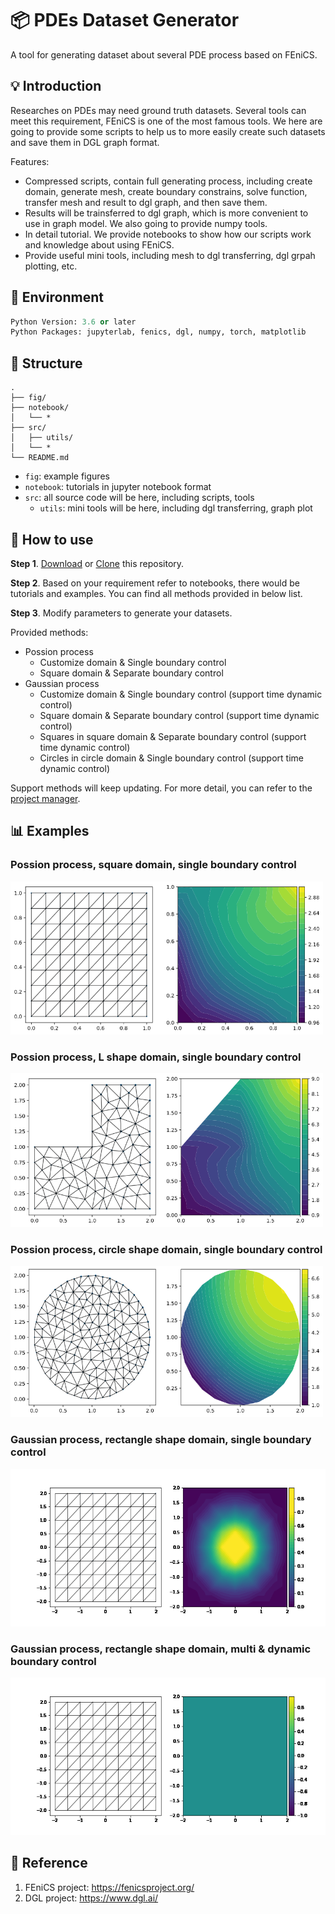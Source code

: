 # 📦 PDEs Dataset Generator

A tool for generating dataset about several PDE process based on FEniCS. 

## 💡 Introduction

Researches on PDEs may need ground truth datasets. Several tools can meet this requirement, FEniCS is one of the most famous tools. We here are going to provide some scripts to help us to more easily create such datasets and save them in DGL graph format. 

Features:

- Compressed scripts, contain full generating process, including create domain, generate mesh, create boundary constrains, solve function, transfer mesh and result to dgl graph, and then save them. 
- Results will be trainsferred to dgl graph, which is more convenient to use in graph model. We also going to provide numpy tools. 
- In detail tutorial. We provide notebooks to show how our scripts work and knowledge about using FEniCS. 
- Provide useful mini tools, including mesh to dgl transferring, dgl grpah plotting, etc. 

## 🔧 Environment 

```Python
Python Version: 3.6 or later
Python Packages: jupyterlab, fenics, dgl, numpy, torch, matplotlib
```

## 📁 Structure

```
.
├── fig/
├── notebook/
│   └── *
├── src/
│   ├── utils/
│   └── *
└── README.md
```

- `fig`: example figures
- `notebook`: tutorials in jupyter notebook format
- `src`: all source code will be here, including scripts, tools
  - `utils`: mini tools will be here, including dgl transferring, graph plot

## 💾 How to use

**Step 1**. [Download](https://github.com/cbhua/tool-pdeset-generator/archive/refs/heads/main.zip) or [Clone](https://github.com/cbhua/tool-pdeset-generator.git) this repository.  

**Step 2**. Based on your requirement refer to notebooks, there would be tutorials and examples. You can find all methods provided in below list. 

**Step 3**. Modify parameters to generate your datasets. 

Provided methods:

- Possion process
  - Customize domain & Single boundary control
  - Square domain & Separate boundary control
- Gaussian process
  - Customize domain & Single boundary control (support time dynamic control)
  - Square domain & Separate boundary control (support time dynamic control)
  - Squares in square domain & Separate boundary control (support time dynamic control)
  - Circles in circle domain & Single boundary control (support time dynamic control)

Support methods will keep updating. For more detail, you can refer to the [project manager](https://github.com/cbhua/tool-pdeset-generator/projects/1). 

## 📊 Examples

### Possion process, square domain, single boundary control

<img src="fig/possion_square.png" alt="possion process, square domain, single boundary control" style="zoom:60%;" />

### Possion process, L shape domain, single boundary control

<img src="fig/possion_l.png" alt="possion process, L shape domain, single boundary control" style="zoom:60%;" />

### Possion process, circle shape domain, single boundary control

<img src="fig/possion_circle.png" alt="possion process, circle shape domain, single boundary control" style="zoom:60%;" />

### Gaussian process, rectangle shape domain, single boundary control

<img src="fig/gaussian_square.gif" alt="gaussian process, rectangle shape domain, single boundary control" style="zoom:80%;" />

### Gaussian process, rectangle shape domain, multi & dynamic boundary control

<img src="fig/gaussian_square_dynamic.gif" alt="gaussian process, rectangle shape domain, multi & dynamic boundary control" style="zoom:80%;" />

## 📜 Reference

1. FEniCS project: https://fenicsproject.org/
2. DGL project: https://www.dgl.ai/